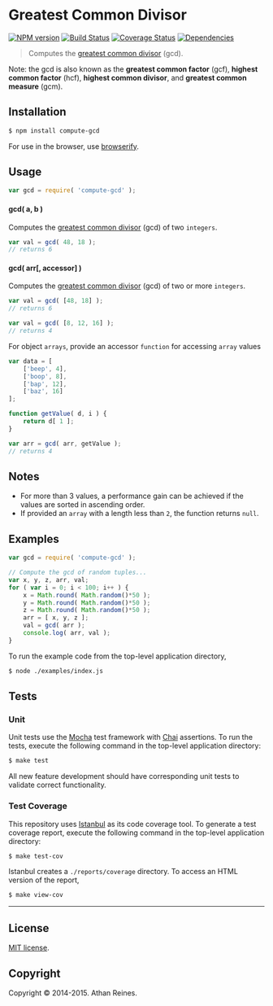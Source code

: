 Greatest Common Divisor
===
[![NPM version][npm-image]][npm-url] [![Build Status][travis-image]][travis-url] [![Coverage Status][coveralls-image]][coveralls-url] [![Dependencies][dependencies-image]][dependencies-url]

> Computes the [greatest common divisor](http://en.wikipedia.org/wiki/Greatest_common_divisor) (gcd).

Note: the gcd is also known as the __greatest common factor__ (gcf), __highest common factor__ (hcf), __highest common divisor__, and __greatest common measure__ (gcm).



## Installation

``` bash
$ npm install compute-gcd
```

For use in the browser, use [browserify](https://github.com/substack/node-browserify).


## Usage

``` javascript
var gcd = require( 'compute-gcd' );
```


#### gcd( a, b )

Computes the [greatest common divisor](http://en.wikipedia.org/wiki/Greatest_common_divisor) (gcd) of two `integers`.

``` javascript
var val = gcd( 48, 18 );
// returns 6
```


#### gcd( arr[, accessor] )

Computes the [greatest common divisor](http://en.wikipedia.org/wiki/Greatest_common_divisor) (gcd) of two or more `integers`.

``` javascript
var val = gcd( [48, 18] );
// returns 6

var val = gcd( [8, 12, 16] );
// returns 4
```

For object `arrays`, provide an accessor `function` for accessing `array` values

``` javascript
var data = [
	['beep', 4],
	['boop', 8],
	['bap', 12],
	['baz', 16]
];

function getValue( d, i ) {
	return d[ 1 ];
}

var arr = gcd( arr, getValue );
// returns 4
```



## Notes

-	For more than 3 values, a performance gain can be achieved if the values are sorted in ascending order.
- 	If provided an `array` with a length less than `2`, the function returns `null`.



## Examples

``` javascript
var gcd = require( 'compute-gcd' );

// Compute the gcd of random tuples...
var x, y, z, arr, val;
for ( var i = 0; i < 100; i++ ) {
	x = Math.round( Math.random()*50 );
	y = Math.round( Math.random()*50 );
	z = Math.round( Math.random()*50 );
	arr = [ x, y, z ];
	val = gcd( arr );
	console.log( arr, val );
}
```

To run the example code from the top-level application directory,

``` bash
$ node ./examples/index.js
```




## Tests

### Unit

Unit tests use the [Mocha](http://mochajs.org) test framework with [Chai](http://chaijs.com) assertions. To run the tests, execute the following command in the top-level application directory:

``` bash
$ make test
```

All new feature development should have corresponding unit tests to validate correct functionality.


### Test Coverage

This repository uses [Istanbul](https://github.com/gotwarlost/istanbul) as its code coverage tool. To generate a test coverage report, execute the following command in the top-level application directory:

``` bash
$ make test-cov
```

Istanbul creates a `./reports/coverage` directory. To access an HTML version of the report,

``` bash
$ make view-cov
```


---
## License

[MIT license](http://opensource.org/licenses/MIT).


## Copyright

Copyright &copy; 2014-2015. Athan Reines.


[npm-image]: http://img.shields.io/npm/v/compute-gcd.svg
[npm-url]: https://npmjs.org/package/compute-gcd

[travis-image]: http://img.shields.io/travis/compute-io/gcd/master.svg
[travis-url]: https://travis-ci.org/compute-io/gcd

[coveralls-image]: https://img.shields.io/coveralls/compute-io/gcd/master.svg
[coveralls-url]: https://coveralls.io/r/compute-io/gcd?branch=master

[dependencies-image]: http://img.shields.io/david/compute-io/gcd.svg
[dependencies-url]: https://david-dm.org/compute-io/gcd

[dev-dependencies-image]: http://img.shields.io/david/dev/compute-io/gcd.svg
[dev-dependencies-url]: https://david-dm.org/dev/compute-io/gcd

[github-issues-image]: http://img.shields.io/github/issues/compute-io/gcd.svg
[github-issues-url]: https://github.com/compute-io/gcd/issues
